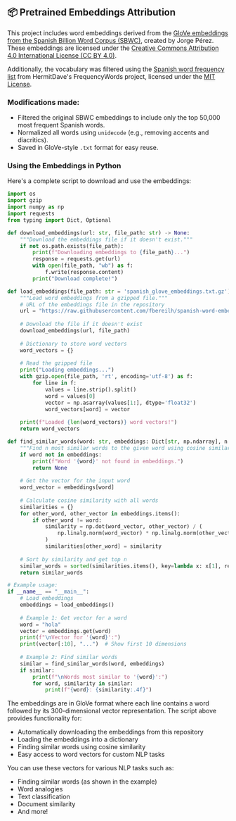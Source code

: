 ## 📦 Pretrained Embeddings Attribution

This project includes word embeddings derived from the [GloVe embeddings from the Spanish Billion Word Corpus (SBWC)](https://github.com/dccuchile/spanish-word-embeddings), created by Jorge Pérez. These embeddings are licensed under the [Creative Commons Attribution 4.0 International License (CC BY 4.0)](https://creativecommons.org/licenses/by/4.0/).

Additionally, the vocabulary was filtered using the [Spanish word frequency list](https://github.com/hermitdave/FrequencyWords/blob/master/content/2018/es/es_50k.txt) from HermitDave's FrequencyWords project, licensed under the [MIT License](https://opensource.org/licenses/MIT).

### Modifications made:
- Filtered the original SBWC embeddings to include only the top 50,000 most frequent Spanish words.
- Normalized all words using `unidecode` (e.g., removing accents and diacritics).
- Saved in GloVe-style `.txt` format for easy reuse.

### Using the Embeddings in Python

Here's a complete script to download and use the embeddings:

```python
import os
import gzip
import numpy as np
import requests
from typing import Dict, Optional

def download_embeddings(url: str, file_path: str) -> None:
    """Download the embeddings file if it doesn't exist."""
    if not os.path.exists(file_path):
        print(f"Downloading embeddings to {file_path}...")
        response = requests.get(url)
        with open(file_path, "wb") as f:
            f.write(response.content)
        print("Download complete!")

def load_embeddings(file_path: str = 'spanish_glove_embeddings.txt.gz') -> Dict[str, np.ndarray]:
    """Load word embeddings from a gzipped file."""
    # URL of the embeddings file in the repository
    url = "https://raw.githubusercontent.com/fbereilh/spanish-word-embeddings/main/spanish_glove_embeddings.txt.gz"
    
    # Download the file if it doesn't exist
    download_embeddings(url, file_path)
    
    # Dictionary to store word vectors
    word_vectors = {}
    
    # Read the gzipped file
    print("Loading embeddings...")
    with gzip.open(file_path, 'rt', encoding='utf-8') as f:
        for line in f:
            values = line.strip().split()
            word = values[0]
            vector = np.asarray(values[1:], dtype='float32')
            word_vectors[word] = vector
    
    print(f"Loaded {len(word_vectors)} word vectors!")
    return word_vectors

def find_similar_words(word: str, embeddings: Dict[str, np.ndarray], n: int = 5) -> Optional[list]:
    """Find n most similar words to the given word using cosine similarity."""
    if word not in embeddings:
        print(f"Word '{word}' not found in embeddings.")
        return None
    
    # Get the vector for the input word
    word_vector = embeddings[word]
    
    # Calculate cosine similarity with all words
    similarities = {}
    for other_word, other_vector in embeddings.items():
        if other_word != word:
            similarity = np.dot(word_vector, other_vector) / (
                np.linalg.norm(word_vector) * np.linalg.norm(other_vector)
            )
            similarities[other_word] = similarity
    
    # Sort by similarity and get top n
    similar_words = sorted(similarities.items(), key=lambda x: x[1], reverse=True)[:n]
    return similar_words

# Example usage:
if __name__ == "__main__":
    # Load embeddings
    embeddings = load_embeddings()
    
    # Example 1: Get vector for a word
    word = "hola"
    vector = embeddings.get(word)
    print(f"\nVector for '{word}':")
    print(vector[:10], "...")  # Show first 10 dimensions
    
    # Example 2: Find similar words
    similar = find_similar_words(word, embeddings)
    if similar:
        print(f"\nWords most similar to '{word}':")
        for word, similarity in similar:
            print(f"{word}: {similarity:.4f}")
```

The embeddings are in GloVe format where each line contains a word followed by its 300-dimensional vector representation. The script above provides functionality for:
- Automatically downloading the embeddings from this repository
- Loading the embeddings into a dictionary
- Finding similar words using cosine similarity
- Easy access to word vectors for custom NLP tasks

You can use these vectors for various NLP tasks such as:
- Finding similar words (as shown in the example)
- Word analogies
- Text classification
- Document similarity
- And more!